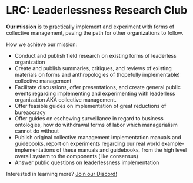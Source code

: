 # LRC: Leaderlessness Research Club

**Our mission** is to practically implement and experiment with forms of
collective management, paving the path for other organizations to follow.

How we achieve our mission:

  * Conduct and publish field research on existing forms of leaderless
    organization
  * Create and publish summaries, critiques, and reviews of existing materials
    on forms and anthropologies of (hopefully implementable) collective management
  * Facilitate discussions, offer presentations, and create general public
    events regarding implementing and experimenting with leaderless
    organization AKA collective management.
  * Offer feasible guides on implementation of great reductions of bureaocracy
  * Offer guides on eschewing surveillance in regard to business ontologies,
    how do withdrawal forms of labor which managerialism cannot do without
  * Publish original collective management implementation manuals and guidebooks,
    report on experiments regarding our real world example-implementations of
    these manuals and guidebooks, from the high level overall system to the
    components (like consensus)
  * Answer public questions on leaderlessness implementation

Interested in learning more? [Join our Discord!](https://discord.gg/bBP3cU)
